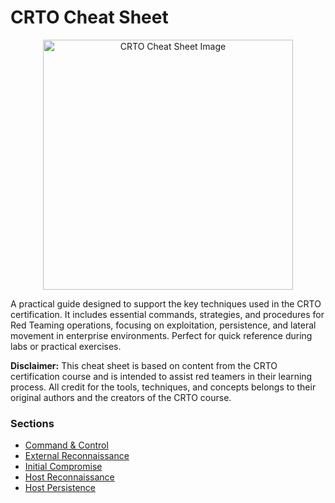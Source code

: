 # CRTO Cheat Sheet
<div align="center"">
    <img src="https://github.com/user-attachments/assets/5c9b0123-5f41-452f-b2c2-2809cbac9aa0" alt="CRTO Cheat Sheet Image" height = "400" width="400">
</div>
    <p>A practical guide designed to support the key techniques used in the CRTO certification. It includes essential commands, strategies, and procedures for Red Teaming operations, focusing on exploitation, persistence, and lateral movement in enterprise environments. Perfect for quick reference during labs or practical exercises.</p>

**Disclaimer:** This cheat sheet is based on content from the CRTO certification course and is intended to assist red teamers in their learning process. All credit for the tools, techniques, and concepts belongs to their original authors and the creators of the CRTO course.

### Sections

* [Command & Control](./1%20-%20Command%20%26%20Control.md)
* [External Reconnaissance](./2%20-%20External%20Reconnaissance.md)
* [Initial Compromise](./3%20-%20Initial%20Compromise.md)
* [Host Reconnaissance](./4%20-%20Host%20Reconnaissance.md)
* [Host Persistence](./5%20-%20Host%20Persistence.md)
